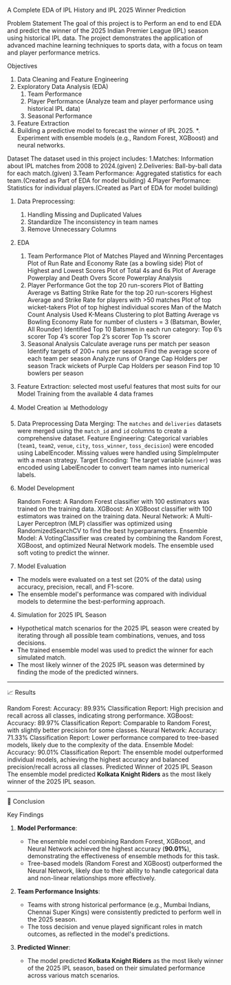 A Complete EDA of IPL History and IPL 2025 Winner Prediction

Problem Statement
The goal of this project is to Perform an end to end EDA and predict the winner of the 2025 Indian Premier League (IPL) season using historical IPL data. The project demonstrates the application of advanced machine learning techniques to sports data, with a focus on team and player performance metrics.

Objectives
1. Data Cleaning and Feature Engineering
2. Exploratory Data Analysis (EDA)
   1. Team Performance 
   2. Player Performance (Analyze team and player performance using historical IPL data)
   3. Seasonal Performance
3. Feature Extraction 
4. Building a predictive model to forecast the winner of IPL 2025.
   *. Experiment with ensemble models (e.g., Random Forest, XGBoost) and neural networks.

Dataset
The dataset used in this project includes:
1.Matches: Information about IPL matches from 2008 to 2024.(given)
2.Deliveries: Ball-by-ball data for each match.(given)
3.Team Performance: Aggregated statistics for each team.(Created as Part of EDA for model building)
4.Player Performance: Statistics for individual players.(Created as Part of EDA for model building)

1. Data Preprocessing:
     1. Handling Missing and Duplicated Values
     2. Standardize The inconsistency in team names
     3. Remove Unnecessary Columns
2. EDA
   1. Team Performance
      	Plot of Matches Played and Winning Percentages
	Plot of Run Rate and Economy Rate (as a bowling side)
	Plot of Highest and Lowest Scores
	Plot of Total 4s and 6s
	Plot of Average Powerplay and Death Overs Score
	Powerplay Analysis
   2. Player Performance
	Got the top 20 run-scorers
	Plot of Batting Average vs Batting Strike Rate for the top 20 run-scorers
	Highest Average and Strike Rate for players with >50 matches
	Plot of top wicket-takers
	Plot of top highest individual scores
	Man of the Match Count Analysis
	Used K-Means Clustering to plot Batting Average vs Bowling Economy Rate for number of clusters = 3 (Batsman, Bowler, All Rounder)
	Identified Top 10 Batsmen in each run category:
		Top 6’s scorer
		Top 4’s scorer
		Top 2’s scorer
		Top 1’s scorer
   3. Seasonal Analysis
	Calculate average runs per match per season
	Identify targets of 200+ runs per season
	Find the average score of each team per season
	Analyze runs of Orange Cap Holders per season
	Track wickets of Purple Cap Holders per season
	Find top 10 bowlers per season   


3. Feature Extraction:
     selected most useful features that most suits for our Model Training from the available 4 data frames

4. Model Creation
📊 Methodology

1. Data Preprocessing
  	Data Merging: The `matches` and `deliveries` datasets were merged using the `match_id` and `id` columns to create a comprehensive dataset.
 Feature Engineering:
   Categorical variables (`team1`, `team2`, `venue`, `city`, `toss_winner`, `toss_decision`) were encoded using LabelEncoder.
   Missing values were handled using SimpleImputer with a mean strategy.
   Target Encoding: The target variable (`winner`) was encoded using LabelEncoder to convert team names into numerical labels.

2. Model Development
   
   Random Forest: A Random Forest classifier with 100 estimators was trained on the training data.
   XGBoost: An XGBoost classifier with 100 estimators was trained on the training data.
   Neural Network: A Multi-Layer Perceptron (MLP) classifier was optimized using RandomizedSearchCV to find the best hyperparameters.
   Ensemble Model: A VotingClassifier was created by combining the Random Forest, XGBoost, and optimized Neural Network models. The ensemble used soft voting to predict the winner.

4. Model Evaluation
- The models were evaluated on a test set (20% of the data) using accuracy, precision, recall, and F1-score.
- The ensemble model's performance was compared with individual models to determine the best-performing approach.

4. Simulation for 2025 IPL Season
- Hypothetical match scenarios for the 2025 IPL season were created by iterating through all possible team combinations, venues, and toss decisions.
- The trained ensemble model was used to predict the winner for each simulated match.
- The most likely winner of the 2025 IPL season was determined by finding the mode of the predicted winners.

---

📈 Results

Random Forest:
Accuracy: 89.93%
Classification Report: High precision and recall across all classes, indicating strong performance.
XGBoost:
Accuracy: 89.97%
Classification Report: Comparable to Random Forest, with slightly better precision for some classes.
Neural Network:
Accuracy: 71.33%
Classification Report: Lower performance compared to tree-based models, likely due to the complexity of the data.
Ensemble Model:
Accuracy: 90.01%
Classification Report: The ensemble model outperformed individual models, achieving the highest accuracy and balanced precision/recall across all classes.
Predicted Winner of 2025 IPL Season
The ensemble model predicted **Kolkata Knight Riders** as the most likely winner of the 2025 IPL season.

---

🎯 Conclusion

Key Findings
1. **Model Performance**:
   - The ensemble model combining Random Forest, XGBoost, and Neural Network achieved the highest accuracy (**90.01%**), demonstrating the effectiveness of ensemble methods for this task.
   - Tree-based models (Random Forest and XGBoost) outperformed the Neural Network, likely due to their ability to handle categorical data and non-linear relationships more effectively.

2. **Team Performance Insights**:
   - Teams with strong historical performance (e.g., Mumbai Indians, Chennai Super Kings) were consistently predicted to perform well in the 2025 season.
   - The toss decision and venue played significant roles in match outcomes, as reflected in the model's predictions.

3. **Predicted Winner**:
   - The model predicted **Kolkata Knight Riders** as the most likely winner of the 2025 IPL season, based on their simulated performance across various match scenarios.
